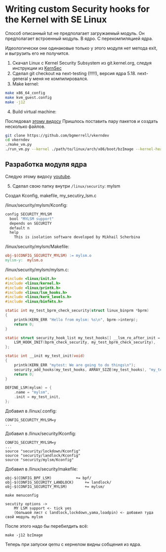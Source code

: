 # Writing custom Security hooks for the Kernel with SE Linux

Способ описанный tut не предполагает загружаемый модуль. Он предполагает встроенный модуль.
В ядро. С перекомпиляцией ядра.

Идеологически они одинаковые только у этого модуля нет метода exit, и выгрузить его не получится.

1. Скачал Linux с Kernel Security Subsystem из git.kernel.org, следуя инструкции из [KernSec](https://kernsec.org/wiki/index.php/Kernel_Repository)
2. Сделал git checkout на next-testing (!!!!!), версия ядра 5.18. next-general у меня не компилировался.
3. Make kernel:
```bash
make x86_64_config
make kvm_guest.config
make -j12
```
4. Build virtual machine:

Последовал [этому видосу](https://www.youtube.com/watch?v=GeQZ2GKhfAE&feature=youtu.be)
Пришлось поставить пару пакетов и создать несколько файлов.

```bash
git clone https://github.com/bgmerrell/vkerndev
cd vkerndev
./make_vm.py
./run_vm.py --kernel ./path/to/linux/arch/x86/boot/bzImage --kernel-header ./path/to/linux/usr/include
```

## Разработка модуля ядра

Следую этому видосу [youtube](https://www.youtube.com/watch?v=Y0QZpan5LbU).

5. Сделал свою папку внутри `/linux/security`: mylsm

Создал Kconfig, makefile, my_secutiry_lsm.c

/linux/security/mylsm/Kconfig:

```makefile
config SECURITY_MYLSM
  bool "MYLSM support"
  depends on SECURITY
  default n
  help
    This is isolation software developed by Mikhail Scherbina
```

/linux/security/mylsm/Makefile:

```makefile
obj-$(CONFIG_SECURITY_MYLSM) := mylsm.o
mylsm-y:  mylsm.o
```

/linux/security/mylsm/mylsm.c:

```c
#include <linux/init.h>
#include <linux/kernel.h>
#include <linux/printk.h>
#include <linux/lsm_hooks.h>
#include <linux/kern_levels.h>
#include <linux/binfmts.h>

static int my_test_bprm_check_security(struct linux_binprm *bprm)
{
	printk(KERN_ERR "Hello from mylsm: %s\n", bprm->interp);
	return 0;
}

static struct security_hook_list my_test_hooks[] __lsm_ro_after_init = {
	LSM_HOOK_INIT(bprm_check_security, my_test_bprm_check_security),
};

static int __init my_test_init(void)
{
	printk(KERN_ERR "mytest: We are going to do things\n");
	security_add_hooks(my_test_hooks, ARRAY_SIZE(my_test_hooks), "my_test");
	return 0;
}

DEFINE_LSM(mylsm) = {
	.name = "mylsm",
	.init = my_test_init,
};
```




Добавил в /linux/.config:
```
CONFIG_SECURITY_MYLSM=y
...
```


Добавил в /linux/security/Kconfig:
```
CONFIG_SECURITY_MYLSM=y
...
source "security/lockdown/Kconfig"
source "security/landlock/Kconfig"
source "security/mylsm/Kconfig"
```


Добавил в /linux/security/makefile:
```
obj-$(CONFIG_BPF_LSM)			+= bpf/
obj-$(CONFIG_SECURITY_LANDLOCK)		+= landlock/
obj-$(CONFIG_SECURITY_MYLSM)		+= mylsm/
```


```
make menuconfig

secutity options ->
    MY LSM support <- tick yes
    (большой лист с landlock,lockdown,yama,loadpin) <- добавил туда свой модуль mylsm
```

После этого надо бы перебилдить всё:

```
make -j12 bzImage
```

Теперь при запуски qemu с кернелом видны собщения из ядра.
